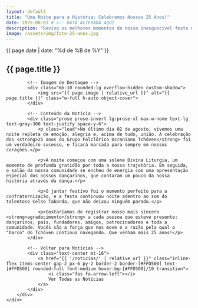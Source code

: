 ```yaml
---
layout: default
title: "Uma Noite para a História: Celebramos Nossos 25 Anos!"
date: 2025-08-03 # <-- DATA ALTERADA AQUI
description: "Reviva os melhores momentos da nossa inesquecível festa de 25 anos, uma noite de emoção, dança e comunidade."
image: /assets/img/foto-25-anos.jpg
---
```

<section class="py-16 md:py-24 bg-gradient-to-b from-[#081525] to-[#0d1a2b] text-white">
    <div class="container mx-auto px-4">
        <div class="max-w-3xl mx-auto">
            <!-- Título da Notícia -->
            <div class="text-center mb-10">
                <p class="text-sm text-[#FFD500] font-semibold">{{ page.date | date: "%d de %B de %Y" }}</p>
                <h1 class="text-3xl md:text-4xl font-bold mt-2">{{ page.title }}</h1>
            </div>

            <!-- Imagem de Destaque -->
            <div class="mb-10 rounded-lg overflow-hidden custom-shadow">
                <img src="{{ page.image | relative_url }}" alt="{{ page.title }}" class="w-full h-auto object-cover">
            </div>

            <!-- Conteúdo da Notícia -->
            <div class="prose prose-invert lg:prose-xl max-w-none text-lg text-gray-300 text-justify space-y-6">
                <p class="lead">No último dia 02 de agosto, vivemos uma noite repleta de emoção, alegria e, acima de tudo, união. A celebração dos <strong>25 anos do Grupo Folclórico Ucraniano Tchóven</strong> foi um verdadeiro sucesso, e ficará marcada para sempre em nossos corações.</p>
                
                <p>A noite começou com uma solene Divina Liturgia, um momento de profunda gratidão por toda a nossa trajetória. Em seguida, o salão da nossa comunidade se encheu de energia com uma apresentação especial dos nossos dançarinos, que contaram um pouco da nossa história através da dança.</p>

                <p>O jantar festivo foi o momento perfeito para a confraternização, e a festa continuou noite adentro ao som do talentoso Celso Taborda, que não deixou ninguém parado.</p>
                
                <p>Gostaríamos de registrar nosso mais sincero <strong>agradecimento</strong> a cada pessoa que esteve presente: dançarinos, pais, fundadores, amigos, patrocinadores e toda a comunidade. Vocês são a força que nos move e a razão pela qual o "barco" do Tchóven continua navegando. Que venham mais 25 anos!</p>
            </div>

            <!-- Voltar para Notícias -->
            <div class="text-center mt-16">
                <a href="{{ '/noticias/' | relative_url }}" class="inline-flex items-center gap-2 px-6 py-2 border-2 border-[#FFD500] text-[#FFD500] rounded-full font-medium hover:bg-[#FFD500]/10 transition">
                    <i class="fas fa-arrow-left"></i>
                    Ver Todas as Notícias
                </a>
            </div>
        </div>
    </div>
</section>